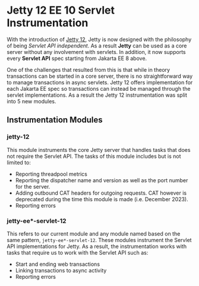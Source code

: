 # Jetty 12 EE 10 Servlet Instrumentation

With the introduction of [Jetty 12](https://webtide.com/introducing-jetty-12/), Jetty is now designed with the philosophy of being *Servlet API independent*.
As a result **Jetty** can be used as a core server without any involvement with servlets.
In addition, it now supports every **Servlet API** spec starting from Jakarta EE 8 above.

One of the challenges that resulted from this is that while in theory transactions can
be started in a core server, there is no straightforward way to manage transactions
in async servlets. Jetty 12 offers implementation for each Jakarta EE spec so transactions can instead be
managed through the servlet implementations. As a result the Jetty 12 instrumentation was split into 5 new modules.

## Instrumentation Modules

### jetty-12
This module instruments the core Jetty server that handles tasks that does not require the Servlet API.
The tasks of this module includes but is not limited to:

- Reporting threadpool metrics
- Reporting the dispatcher name and version as well as the port number for the server.
- Adding outbound CAT headers for outgoing requests. CAT however is deprecated during the time this module is made (i.e. December 2023).
- Reporting errors

### jetty-ee*-servlet-12
This refers to our current module and any module named based on the same pattern, `jetty-ee*-servlet-12`.
These modules instrument the Servlet API implementations for Jetty.
As a result, the instrumentation works with tasks that require us to work with the Servlet API such as:

- Start and ending web transactions
- Linking transactions to async activity
- Reporting errors